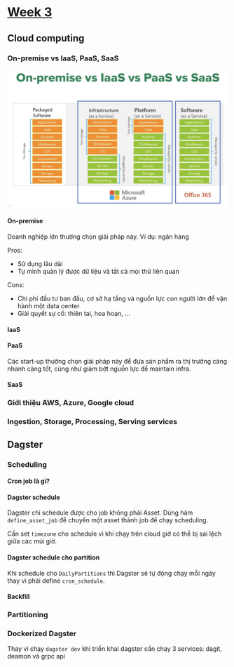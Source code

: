 # [Week 3](https://classroom.google.com/c/NzE2MDIxNDIyMjQx/m/NzM1NjYwNjk4NTAw/details)

## Cloud computing

### On-premise vs IaaS, PaaS, SaaS

![infra](./assets/infra-comparison.png)

#### On-premise

Doanh nghiệp lớn thường chọn giải pháp này. Ví dụ: ngân hàng

Pros:

- Sử dụng lâu dài
- Tự mình quản lý được dữ liệu và tất cả mọi thứ liên quan

Cons:

- Chi phí đầu tư ban đầu, cơ sở hạ tầng và nguồn lực con người lớn để vận hành một data center
- Giải quyết sự cố: thiên tai, hoa hoạn, ...

#### IaaS

#### PaaS

Các start-up thường chọn giải pháp này để đưa sản phẩm ra thị trường càng nhanh càng tốt, cũng như giảm bớt nguồn lực để maintain infra.

#### SaaS

### Giới thiệu AWS, Azure, Google cloud

### Ingestion, Storage, Processing, Serving services

## Dagster
### Scheduling
#### Cron job là gì?
#### Dagster schedule
Dagster chỉ schedule được cho job không phải Asset. Dùng hàm `define_asset_job` để chuyển một asset thành job để chạy scheduling.

Cần set `timezone` cho schedule vì  khi chạy trên cloud giờ có thể bị sai lệch giữa các múi giờ.

#### Dagster schedule cho partition
Khi schedule cho `DailyPartitions` thì Dagster sẽ tự động chạy mỗi ngày thay vì phải define `cron_schedule`.
#### Backfill
### Partitioning
### Dockerized Dagster
Thay vì chạy `dagster dev` khi triển khai dagster cần chạy 3 services: dagit, deamon và grpc api
